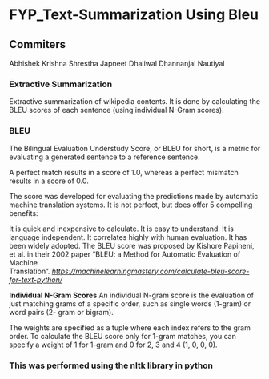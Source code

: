 # FYP_Text-Summarization Using Bleu

## Commiters
  Abhishek Krishna Shrestha
  Japneet Dhaliwal
  Dhannanjai Nautiyal
  
### Extractive Summarization
  Extractive summarization of wikipedia contents. It is done by calculating the BLEU scores of each sentence (using individual N-Gram 
  scores).
 
### BLEU
  The Bilingual Evaluation Understudy Score, or BLEU for short, is a metric for evaluating a generated sentence to a reference sentence.

  A perfect match results in a score of 1.0, whereas a perfect mismatch results in a score of 0.0.

  The score was developed for evaluating the predictions made by automatic machine translation systems. It is not perfect, but does offer   5 compelling benefits:

  It is quick and inexpensive to calculate.
  It is easy to understand.
  It is language independent.
  It correlates highly with human evaluation.
  It has been widely adopted.
  The BLEU score was proposed by Kishore Papineni, et al. in their 2002 paper “BLEU: a Method for Automatic Evaluation of Machine         
  Translation“. *https://machinelearningmastery.com/calculate-bleu-score-for-text-python/*
  
  **Individual N-Gram Scores**
  An individual N-gram score is the evaluation of just matching grams of a specific order, such as single words (1-gram) or word pairs (2-
  gram or bigram).

  The weights are specified as a tuple where each index refers to the gram order. To calculate the BLEU score only for 1-gram matches, you 
  can specify a weight of 1 for 1-gram and 0 for 2, 3 and 4 (1, 0, 0, 0).
  
 ### This was performed using the nltk library in python
 
 
